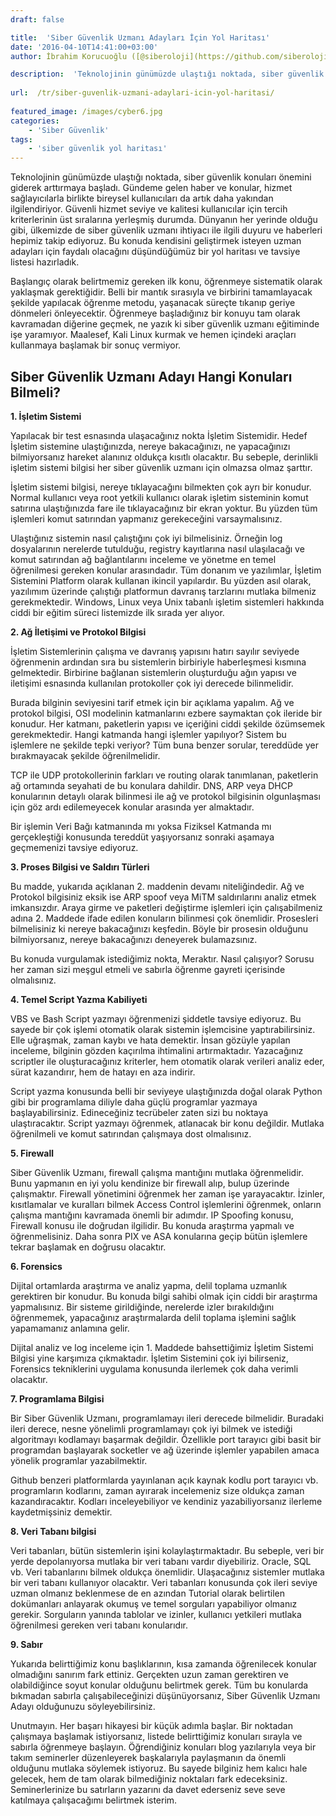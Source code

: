 ```yaml
---
draft: false

title:  'Siber Güvenlik Uzmanı Adayları İçin Yol Haritası'
date: '2016-04-10T14:41:00+03:00'
author: İbrahim Korucuoğlu ([@siberoloji](https://github.com/siberoloji))

description:  'Teknolojinin günümüzde ulaştığı noktada, siber güvenlik konuları önemini giderek arttırmaya başladı. Gündeme gelen haber ve konular, hizmet sağlayıcılarla birlikte bireysel kullanıcıları da artık daha yakından ilgilendiriyor. Güvenli hizmet seviye ve kalitesi kullanıcılar için tercih kriterlerinin üst sıralarına yerleşmiş durumda. Dünyanın her yerinde olduğu gibi, ülkemizde de siber güvenlik uzmanı ihtiyacı ile ilgili duyuru ve haberleri hepimiz takip ediyoruz. Bu konuda kendisini geliştirmek isteyen uzman adayları için faydalı olacağını düşündüğümüz bir yol haritası ve tavsiye listesi hazırladık.' 
 
url:  /tr/siber-guvenlik-uzmani-adaylari-icin-yol-haritasi/
 
featured_image: /images/cyber6.jpg
categories:
    - 'Siber Güvenlik'
tags:
    - 'siber güvenlik yol haritası'
---
```



Teknolojinin günümüzde ulaştığı noktada, siber güvenlik konuları önemini giderek arttırmaya başladı. Gündeme gelen haber ve konular, hizmet sağlayıcılarla birlikte bireysel kullanıcıları da artık daha yakından ilgilendiriyor. Güvenli hizmet seviye ve kalitesi kullanıcılar için tercih kriterlerinin üst sıralarına yerleşmiş durumda. Dünyanın her yerinde olduğu gibi, ülkemizde de siber güvenlik uzmanı ihtiyacı ile ilgili duyuru ve haberleri hepimiz takip ediyoruz. Bu konuda kendisini geliştirmek isteyen uzman adayları için faydalı olacağını düşündüğümüz bir yol haritası ve tavsiye listesi hazırladık.



Başlangıç olarak belirtmemiz gereken ilk konu, öğrenmeye sistematik olarak yaklaşmak gerektiğidir. Belli bir mantık sırasıyla ve birbirini tamamlayacak şekilde yapılacak öğrenme metodu, yaşanacak süreçte tıkanıp geriye dönmeleri önleyecektir. Öğrenmeye başladığınız bir konuyu tam olarak kavramadan diğerine geçmek, ne yazık ki siber güvenlik uzmanı eğitiminde işe yaramıyor. Maalesef, Kali Linux kurmak ve hemen içindeki araçları kullanmaya başlamak bir sonuç vermiyor.



## Siber Güvenlik Uzmanı Adayı Hangi Konuları Bilmeli?



**1. İşletim Sistemi**



Yapılacak bir test esnasında ulaşacağınız nokta İşletim Sistemidir. Hedef İşletim sistemine ulaştığınızda, nereye bakacağınızı, ne yapacağınızı bilmiyorsanız hareket alanınız oldukça kısıtlı olacaktır. Bu sebeple, derinlikli işletim sistemi bilgisi her siber güvenlik uzmanı için olmazsa olmaz şarttır.



İşletim sistemi bilgisi, nereye tıklayacağını bilmekten çok ayrı bir konudur. Normal kullanıcı veya root yetkili kullanıcı olarak işletim sisteminin komut satırına ulaştığınızda fare ile tıklayacağınız bir ekran yoktur. Bu yüzden tüm işlemleri komut satırından yapmanız gerekeceğini varsaymalısınız.



Ulaştığınız sistemin nasıl çalıştığını çok iyi bilmelisiniz. Örneğin log dosyalarının nerelerde tutulduğu, registry kayıtlarına nasıl ulaşılacağı ve komut satırından ağ bağlantılarını inceleme ve yönetme en temel öğrenilmesi gereken konular arasındadır. Tüm donanım ve yazılımlar, İşletim Sistemini Platform olarak kullanan ikincil yapılardır. Bu yüzden asıl olarak, yazılımım üzerinde çalıştığı platformun davranış tarzlarını mutlaka bilmeniz gerekmektedir. Windows, Linux veya Unix tabanlı işletim sistemleri hakkında ciddi bir eğitim süreci listemizde ilk sırada yer alıyor.



**2. Ağ İletişimi ve Protokol Bilgisi**



İşletim Sistemlerinin çalışma ve davranış yapısını hatırı sayılır seviyede öğrenmenin ardından sıra bu sistemlerin birbiriyle haberleşmesi kısmına gelmektedir. Birbirine bağlanan sistemlerin oluşturduğu ağın yapısı ve iletişimi esnasında kullanılan protokoller çok iyi derecede bilinmelidir.



Burada bilginin seviyesini tarif etmek için bir açıklama yapalım. Ağ ve protokol bilgisi, OSI modelinin katmanlarını ezbere saymaktan çok ileride bir konudur. Her katmanı, paketlerin yapısı ve içeriğini ciddi şekilde özümsemek gerekmektedir. Hangi katmanda hangi işlemler yapılıyor? Sistem bu işlemlere ne şekilde tepki veriyor? Tüm buna benzer sorular, tereddüde yer bırakmayacak şekilde öğrenilmelidir.



TCP ile UDP protokollerinin farkları ve routing olarak tanımlanan, paketlerin ağ ortamında seyahati de bu konulara dahildir. DNS, ARP veya DHCP konularının detaylı olarak bilinmesi ile ağ ve protokol bilgisinin olgunlaşması için göz ardı edilemeyecek konular arasında yer almaktadır.



Bir işlemin Veri Bağı katmanında mı yoksa Fiziksel Katmanda mı gerçekleştiği konusunda tereddüt yaşıyorsanız sonraki aşamaya geçmemenizi tavsiye ediyoruz.



**3. Proses Bilgisi ve Saldırı Türleri**



Bu madde, yukarıda açıklanan 2. maddenin devamı niteliğindedir. Ağ ve Protokol bilgisiniz eksik ise ARP spoof veya MiTM saldırılarını analiz etmek imkansızdır. Araya girme ve paketleri değiştirme işlemleri için çalışabilmeniz adına 2. Maddede ifade edilen konuların bilinmesi çok önemlidir. Prosesleri bilmelisiniz ki nereye bakacağınızı keşfedin. Böyle bir prosesin olduğunu bilmiyorsanız, nereye bakacağınızı deneyerek bulamazsınız.



Bu konuda vurgulamak istediğimiz nokta, Meraktır. Nasıl çalışıyor? Sorusu her zaman sizi meşgul etmeli ve sabırla öğrenme gayreti içerisinde olmalısınız.



**4. Temel Script Yazma Kabiliyeti**



VBS ve Bash Script yazmayı öğrenmenizi şiddetle tavsiye ediyoruz. Bu sayede bir çok işlemi otomatik olarak sistemin işlemcisine yaptırabilirsiniz. Elle uğraşmak, zaman kaybı ve hata demektir. İnsan gözüyle yapılan inceleme, bilginin gözden kaçırılma ihtimalini artırmaktadır. Yazacağınız scriptler ile oluşturacağınız kriterler, hem otomatik olarak verileri analiz eder, sürat kazandırır, hem de hatayı en aza indirir.



Script yazma konusunda belli bir seviyeye ulaştığınızda doğal olarak Python gibi bir programlama diliyle daha güçlü programlar yazmaya başlayabilirsiniz. Edineceğiniz tecrübeler zaten sizi bu noktaya ulaştıracaktır. Script yazmayı öğrenmek, atlanacak bir konu değildir. Mutlaka öğrenilmeli ve komut satırından çalışmaya dost olmalısınız.



**5. Firewall**



Siber Güvenlik Uzmanı, firewall çalışma mantığını mutlaka öğrenmelidir. Bunu yapmanın en iyi yolu kendinize bir firewall alıp, bulup üzerinde çalışmaktır. Firewall yönetimini öğrenmek her zaman işe yarayacaktır. İzinler, kısıtlamalar ve kuralları bilmek Access Control işlemlerini öğrenmek, onların çalışma mantığını kavramada önemli bir adımdır. IP Spoofing konusu, Firewall konusu ile doğrudan ilgilidir. Bu konuda araştırma yapmalı ve öğrenmelisiniz. Daha sonra PIX ve ASA konularına geçip bütün işlemlere tekrar başlamak en doğrusu olacaktır.



**6. Forensics**



Dijital ortamlarda araştırma ve analiz yapma, delil toplama uzmanlık gerektiren bir konudur. Bu konuda bilgi sahibi olmak için ciddi bir araştırma yapmalısınız. Bir sisteme girildiğinde, nerelerde izler bırakıldığını öğrenmemek, yapacağınız araştırmalarda delil toplama işlemini sağlık yapamamanız anlamına gelir.



Dijital analiz ve log inceleme için 1. Maddede bahsettiğimiz İşletim Sistemi Bilgisi yine karşımıza çıkmaktadır. İşletim Sistemini çok iyi bilirseniz, Forensics tekniklerini uygulama konusunda ilerlemek çok daha verimli olacaktır.



**7. Programlama Bilgisi**



Bir Siber Güvenlik Uzmanı, programlamayı ileri derecede bilmelidir. Buradaki ileri derece, nesne yönelimli programlamayı çok iyi bilmek ve istediği algoritmayı kodlamayı başarmak değildir. Özellikle port tarayıcı gibi basit bir programdan başlayarak socketler ve ağ üzerinde işlemler yapabilen amaca yönelik programlar yazabilmektir.



Github benzeri platformlarda yayınlanan açık kaynak kodlu port tarayıcı vb. programların kodlarını, zaman ayırarak incelemeniz size oldukça zaman kazandıracaktır. Kodları inceleyebiliyor ve kendiniz yazabiliyorsanız ilerleme kaydetmişsiniz demektir.



**8. Veri Tabanı bilgisi**



Veri tabanları, bütün sistemlerin işini kolaylaştırmaktadır. Bu sebeple, veri bir yerde depolanıyorsa mutlaka bir veri tabanı vardır diyebiliriz. Oracle, SQL vb. Veri tabanlarını bilmek oldukça önemlidir. Ulaşacağınız sistemler mutlaka bir veri tabanı kullanıyor olacaktır. Veri tabanları konusunda çok ileri seviye uzman olmanız beklenmese de en azından Tutorial olarak belirtilen dokümanları anlayarak okumuş ve temel sorguları yapabiliyor olmanız gerekir. Sorguların yanında tablolar ve izinler, kullanıcı yetkileri mutlaka öğrenilmesi gereken veri tabanı konularıdır.



**9. Sabır**



Yukarıda belirttiğimiz konu başlıklarının, kısa zamanda öğrenilecek konular olmadığını sanırım fark ettiniz. Gerçekten uzun zaman gerektiren ve olabildiğince soyut konular olduğunu belirtmek gerek. Tüm bu konularda bıkmadan sabırla çalışabileceğinizi düşünüyorsanız, Siber Güvenlik Uzmanı Adayı olduğunuzu söyleyebilirsiniz.



Unutmayın. Her başarı hikayesi bir küçük adımla başlar. Bir noktadan çalışmaya başlamak istiyorsanız, listede belirttiğimiz konuları sırayla ve sabırla öğrenmeye başlayın. Öğrendiğiniz konuları blog yazılarıyla veya bir takım seminerler düzenleyerek başkalarıyla paylaşmanın da önemli olduğunu mutlaka söylemek istiyoruz. Bu sayede bilginiz hem kalıcı hale gelecek, hem de tam olarak bilmediğiniz noktaları fark edeceksiniz. Seminerlerinize bu satırların yazarını da davet ederseniz seve seve katılmaya çalışacağımı belirtmek isterim.
